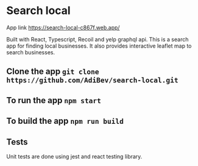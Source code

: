 # Search local
App link https://search-local-c867f.web.app/

Built with React, Typescript, Recoil and yelp graphql api. 
This is a search app for finding local businesses.
It also provides interactive leaflet map to search businesses.

## Clone the app `git clone https://github.com/AdiBev/search-local.git`
## To run the app `npm start`
## To build the app `npm run build`

## Tests 
Unit tests are done using jest and react testing library.
